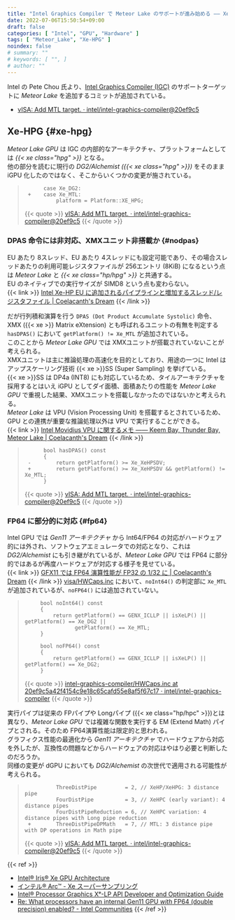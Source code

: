 ```yaml
---
title: "Intel Graphics Compiler で Meteor Lake のサポートが進み始める ―― Xe-HPG、XMXユニットは非搭載か、再度 FP64 に対応"
date: 2022-07-06T15:50:54+09:00
draft: false
categories: [ "Intel", "GPU", "Hardware" ]
tags: [ "Meteor_Lake", "Xe-HPG" ]
noindex: false
# summary: ""
# keywords: [ "", ]
# author: ""
---
```


Intel の Pete Chou 氏より、[Intel Graphics Compiler (IGC)](https://github.com/intel/intel-graphics-compiler) のサポートターゲットに *Meteor Lake* を追加するコミットが追加されている。  

 * [vISA: Add MTL target. · intel/intel-graphics-compiler@20ef9c5](https://github.com/intel/intel-graphics-compiler/commit/20ef9c5a42f4154c9e18c65cafd55e8af5f67c17)

## Xe-HPG {#xe-hpg}
*Meteor Lake GPU* は IGC の内部的なアーキテクチャ、プラットフォームとしては *{{< xe class="hpg" >}}* となる。  
他の部分を読むに現行の *DG2/Alchemist ({{< xe class="hpg" >}})* をそのまま iGPU 化したのではなく、そこからいくつかの変更が施されている。  

 > 		     case Xe_DG2:
 > 		+    case Xe_MTL:
 > 		         platform = Platform::XE_HPG;
 >
 > {{< quote >}} [vISA: Add MTL target. · intel/intel-graphics-compiler@20ef9c5](https://github.com/intel/intel-graphics-compiler/commit/20ef9c5a42f4154c9e18c65cafd55e8af5f67c17) {{< /quote >}}

### DPAS 命令には非対応、XMXユニット非搭載か {#nodpas}
EU あたり 8スレッド、EU あたり 4スレッドにも設定可能であり、その場合スレッドあたりの利用可能レジスタファイルが 256エントリ (8KiB) になるという点は *Meteor Lake* と *{{< xe class="hp/hpg" >}}* と共通する。  
EU のネイティブでの実行サイズが SIMD8 という点も変わらない。  
{{< link >}} [Intel Xe-HP EU に追加されるパイプラインと増加するスレッド/レジスタファイル | Coelacanth's Dream](/posts/2021/06/08/intel-xe_hp-thread-reg-pipe/) {{< /link >}}

だが行列積和演算を行う `DPAS (Dot Product Accumulate Systolic)` 命令、XMX ({{< xe >}} Matrix eXtension) とも呼ばれるユニットの有無を判定する `hasDPAS()` において `getPlatform() != Xe_MTL` が追加されている。  
このことから *Meteor Lake GPU* では XMXユニットが搭載されていないことが考えられる。  
XMXユニットは主に推論処理の高速化を目的としており、用途の一つに Intel はアップスケーリング技術 {{< xe >}}SS (Super Sampling) を挙げている。  
{{< xe >}}SS は DP4a (INT8) にも対応しているため、タイルアーキテクチャを採用するとはいえ iGPU としてダイ面積、面積あたりの性能を *Meteor Lake GPU* で重視した結果、XMXユニットを搭載しなかったのではないかと考えられる。  
*Meteor Lake* は VPU (Vision Processing Unit) を搭載するとされているため、GPU との連携が重要な推論処理以外は VPU で実行することができる。  
{{< link >}} [Intel Movidius VPU に関するメモ ―― Keem Bay, Thunder Bay, Meteor Lake | Coelacanth's Dream](/posts/2022/01/11/intel-kmb-thb/) {{< /link >}}

 > 		     bool hasDPAS() const
 > 		     {
 > 		-        return getPlatform() >= Xe_XeHPSDV;
 > 		+        return getPlatform() >= Xe_XeHPSDV && getPlatform() != Xe_MTL;
 > 		     }
 >
 > {{< quote >}} [vISA: Add MTL target. · intel/intel-graphics-compiler@20ef9c5](https://github.com/intel/intel-graphics-compiler/commit/20ef9c5a42f4154c9e18c65cafd55e8af5f67c17) {{< /quote >}}

### FP64 に部分的に対応 {#fp64}
Intel GPU では *Gen11 アーキテクチャ* から Int64/FP64 の対応がハードウェア的には外され、ソフトウェアエミュレータでの対応となり、これは *DG2/Alchemist* にも引き継がれているが、*Meteor Lake GPU* では FP64 に部分的ではあるが再度ハードウェアが対応する様子を見せている。  
{{< link >}} [GFX11 では FP64 演算性能が FP32 の 1/32 に | Coelacanth's Dream](/posts/2022/06/18/gfx11-dpfp-rate/) {{< /link >}}
[visa/HWCaps.inc](https://github.com/intel/intel-graphics-compiler/blob/20ef9c5a42f4154c9e18c65cafd55e8af5f67c17/visa/HWCaps.inc) において、`noInt64()` の判定部に `Xe_MTL` が追加されているが、`noFP64()` には追加されていない。  

 > 		    bool noInt64() const
 > 		    {
 > 		        return getPlatform() == GENX_ICLLP || isXeLP() || getPlatform() == Xe_DG2 ||
 > 		               getPlatform() == Xe_MTL;
 > 		    }
 > 		
 > 		    bool noFP64() const
 > 		    {
 > 		        return getPlatform() == GENX_ICLLP || isXeLP() || getPlatform() == Xe_DG2;
 > 		    }
 >
 > {{< quote >}} [intel-graphics-compiler/HWCaps.inc at 20ef9c5a42f4154c9e18c65cafd55e8af5f67c17 · intel/intel-graphics-compiler](https://github.com/intel/intel-graphics-compiler/blob/20ef9c5a42f4154c9e18c65cafd55e8af5f67c17/visa/HWCaps.inc#L514-L523) {{< /quote >}}

実行パイプは従来の FPパイプや Longパイプ ({{< xe class="hp/hpc" >}})とは異なり、*Meteor Lake GPU* では複雑な関数を実行する EM (Extend Math) パイプとされる。そのため FP64演算性能は限定的と思われる。  
グラフィクス性能の最適化から *Gen11 アーキテクチャ* でハードウェアから対応を外したが、互換性の問題などからハードウェアの対応はやはり必要と判断したのだろうか。  
同様の変更が dGPU においても *DG2/Alchemist* の次世代で適用される可能性が考えられる。  

 > 		         ThreeDistPipe         = 2, // XeHP/XeHPG: 3 distance pipe
 > 		         FourDistPipe          = 3, // XeHPC (early variant): 4 distance pipes
 > 		         FourDistPipeReduction = 6, // XeHPC variation: 4 distance pipes with Long pipe reduction
 > 		+        ThreeDistPipeDPMath   = 7, // MTL: 3 distance pipe with DP operations in Math pipe
 >
 > {{< quote >}} [vISA: Add MTL target. · intel/intel-graphics-compiler@20ef9c5](https://github.com/intel/intel-graphics-compiler/commit/20ef9c5a42f4154c9e18c65cafd55e8af5f67c17) {{< /quote >}}

{{< ref >}}
 * [Intel® Iris® Xe GPU Architecture](https://www.intel.com/content/www/us/en/develop/documentation/oneapi-gpu-optimization-guide/top/xe-arch.html)
 * [インテル® Arc™ - Xe スーパーサンプリング](https://www.intel.co.jp/content/www/jp/ja/products/docs/arc-discrete-graphics/xess.html)
 * [Intel® Processor Graphics Xᵉ-LP API Developer and Optimization Guide](https://www.intel.com/content/www/us/en/developer/articles/guide/lp-api-developer-optimization-guide.html)
 * [Re: What processors have an internal Gen11 GPU *with* FP64 (double precision) enabled? - Intel Communities](https://community.intel.com/t5/Graphics/What-processors-have-an-internal-Gen11-GPU-with-FP64-double/m-p/691217)
{{< /ref >}}
